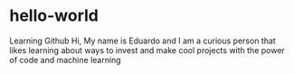 # hello-world
Learning Github
Hi, My name is Eduardo
and I am a curious person that likes learning about ways to invest and make cool projects with the power of code 
and machine learning

